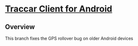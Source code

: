 # [Traccar Client for Android](https://www.traccar.org/client)

## Overview

This branch fixes the GPS rollover bug on older Android devices
